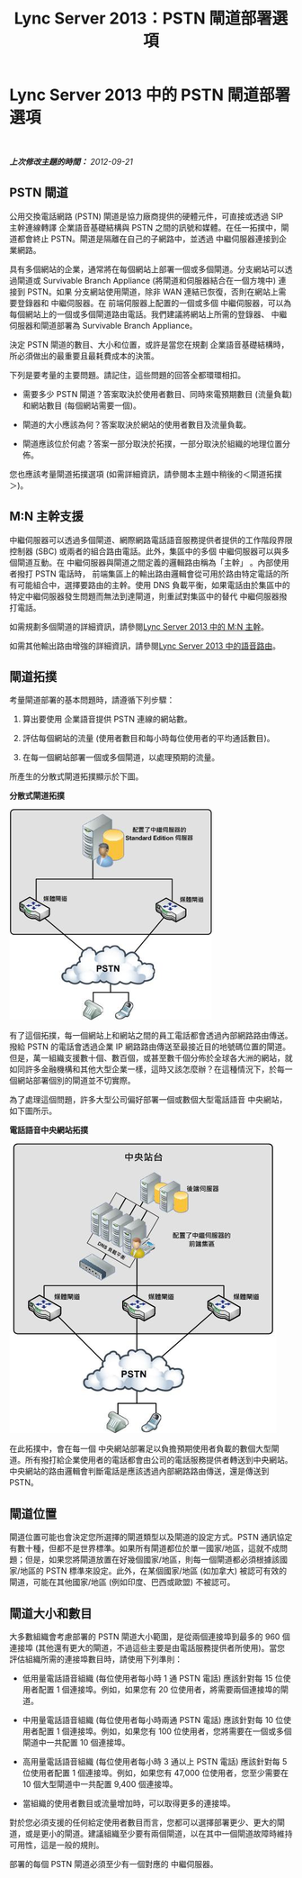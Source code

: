 ﻿---
title: Lync Server 2013：PSTN 閘道部署選項
TOCTitle: PSTN 閘道部署選項
ms:assetid: d1ab4f74-18aa-40c7-a8cf-ec806cf6e28a
ms:mtpsurl: https://technet.microsoft.com/zh-tw/library/Gg398899(v=OCS.15)
ms:contentKeyID: 49292394
ms.date: 08/10/2015
mtps_version: v=OCS.15
ms.translationtype: HT
---

# Lync Server 2013 中的 PSTN 閘道部署選項

 

_**上次修改主題的時間：** 2012-09-21_

## PSTN 閘道

公用交換電話網路 (PSTN) 閘道是協力廠商提供的硬體元件，可直接或透過 SIP 主幹連線轉譯 企業語音基礎結構與 PSTN 之間的訊號和媒體。在任一拓撲中，閘道都會終止 PSTN。閘道是隔離在自己的子網路中，並透過 中繼伺服器連接到企業網路。

具有多個網站的企業，通常將在每個網站上部署一個或多個閘道。分支網站可以透過閘道或 Survivable Branch Appliance (將閘道和伺服器結合在一個方塊中) 連接到 PSTN。如果 分支網站使用閘道，除非 WAN 連結已恢復，否則在網站上需要登錄器和 中繼伺服器。在 前端伺服器上配置的一個或多個 中繼伺服器，可以為每個網站上的一個或多個閘道路由電話。我們建議將網站上所需的登錄器、 中繼伺服器和閘道部署為 Survivable Branch Appliance。

決定 PSTN 閘道的數目、大小和位置，或許是當您在規劃 企業語音基礎結構時，所必須做出的最重要且最耗費成本的決策。

下列是要考量的主要問題。請記住，這些問題的回答全都環環相扣。

  - 需要多少 PSTN 閘道？答案取決於使用者數目、同時來電預期數目 (流量負載) 和網站數目 (每個網站需要一個)。

  - 閘道的大小應該為何？答案取決於網站的使用者數目及流量負載。

  - 閘道應該位於何處？答案一部分取決於拓撲，一部分取決於組織的地理位置分佈。

您也應該考量閘道拓撲選項 (如需詳細資訊，請參閱本主題中稍後的＜閘道拓撲＞)。

## M:N 主幹支援

中繼伺服器可以透過多個閘道、網際網路電話語音服務提供者提供的工作階段界限控制器 (SBC) 或兩者的組合路由電話。此外，集區中的多個 中繼伺服器可以與多個閘道互動。在 中繼伺服器與閘道之間定義的邏輯路由稱為「主幹」 。內部使用者撥打 PSTN 電話時， 前端集區上的輸出路由邏輯會從可用於路由特定電話的所有可能組合中，選擇要路由的主幹。使用 DNS 負載平衡，如果電話由於集區中的特定中繼伺服器發生問題而無法到達閘道，則重試對集區中的替代 中繼伺服器撥打電話。

如需規劃多個閘道的詳細資訊，請參閱[Lync Server 2013 中的 M:N 主幹](lync-server-2013-m-n-trunk.md)。

如需其他輸出路由增強的詳細資訊，請參閱[Lync Server 2013 中的語音路由](lync-server-2013-voice-routes.md)。

## 閘道拓撲

考量閘道部署的基本問題時，請遵循下列步驟：

1.  算出要使用 企業語音提供 PSTN 連線的網站數。

2.  評估每個網站的流量 (使用者數目和每小時每位使用者的平均通話數目)。

3.  在每一個網站部署一個或多個閘道，以處理預期的流量。

所產生的分散式閘道拓撲顯示於下圖。

**分散式閘道拓撲**

![分散式閘道拓撲圖表](images/Gg398899.f0f65a0b-a462-491a-878b-4d4bf0a96f6d(OCS.15).jpg "分散式閘道拓撲圖表")

有了這個拓撲，每一個網站上和網站之間的員工電話都會透過內部網路路由傳送。撥給 PSTN 的電話會透過企業 IP 網路路由傳送至最接近目的地號碼位置的閘道。但是，萬一組織支援數十個、數百個，或甚至數千個分佈於全球各大洲的網站，就如同許多金融機構和其他大型企業一樣，這時又該怎麼辦？在這種情況下，於每一個網站部署個別的閘道並不切實際。

為了處理這個問題，許多大型公司偏好部署一個或數個大型電話語音 中央網站，如下圖所示。

**電話語音中央網站拓撲**

![資料中心閘道拓撲](images/Gg398899.927f4808-bf74-405a-be20-2cd9cd87af6d(OCS.15).jpg "資料中心閘道拓撲")

在此拓撲中，會在每一個 中央網站部署足以負擔預期使用者負載的數個大型閘道。所有撥打給企業使用者的電話都會由公司的電話服務提供者轉送到中央網站。 中央網站的路由邏輯會判斷電話是應該透過內部網路路由傳送，還是傳送到 PSTN。

## 閘道位置

閘道位置可能也會決定您所選擇的閘道類型以及閘道的設定方式。PSTN 通訊協定有數十種，但都不是世界標準。如果所有閘道都位於單一國家/地區，這就不成問題；但是，如果您將閘道放置在好幾個國家/地區，則每一個閘道都必須根據該國家/地區的 PSTN 標準來設定。此外，在某個國家/地區 (如加拿大) 被認可有效的閘道，可能在其他國家/地區 (例如印度、巴西或歐盟) 不被認可。

## 閘道大小和數目

大多數組織會考慮部署的 PSTN 閘道大小範圍，是從兩個連接埠到最多的 960 個連接埠 (其他還有更大的閘道，不過這些主要是由電話服務提供者所使用)。當您評估組織所需的連接埠數目時，請使用下列準則：

  - 低用量電話語音組織 (每位使用者每小時 1 通 PSTN 電話) 應該針對每 15 位使用者配置 1 個連接埠。例如，如果您有 20 位使用者，將需要兩個連接埠的閘道。

  - 中用量電話語音組織 (每位使用者每小時兩通 PSTN 電話) 應該針對每 10 位使用者配置 1 個連接埠。例如，如果您有 100 位使用者，您將需要在一個或多個閘道中一共配置 10 個連接埠。

  - 高用量電話語音組織 (每位使用者每小時 3 通以上 PSTN 電話) 應該針對每 5 位使用者配置 1 個連接埠。例如，如果您有 47,000 位使用者，您至少需要在 10 個大型閘道中一共配置 9,400 個連接埠。

  - 當組織的使用者數目或流量增加時，可以取得更多的連接埠。

對於您必須支援的任何給定使用者數目而言，您都可以選擇部署更少、更大的閘道，或是更小的閘道。建議組織至少要有兩個閘道，以在其中一個閘道故障時維持可用性，這是一般的規則。

部署的每個 PSTN 閘道必須至少有一個對應的 中繼伺服器。

